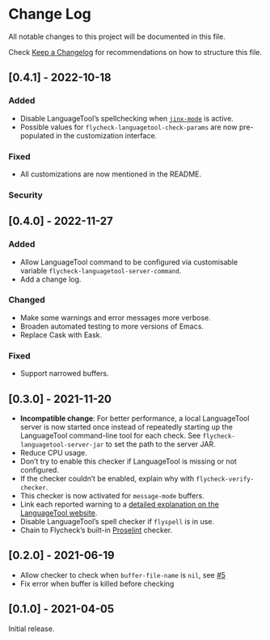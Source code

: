 # Change Log

All notable changes to this project will be documented in this file.

Check [Keep a Changelog](http://keepachangelog.com/) for recommendations on how to structure this file.

## [0.4.1] - 2022-10-18

### Added

- Disable LanguageTool’s spellchecking when
  [`jinx-mode`](https://github.com/minad/jinx) is active.
- Possible values for `flycheck-languagetool-check-params` are now pre-populated in the customization interface.

### Fixed

- All customizations are now mentioned in the README.

### Security

## [0.4.0] - 2022-11-27

### Added

- Allow LanguageTool command to be configured via customisable variable `flycheck-languagetool-server-command`.
- Add a change log.

### Changed

- Make some warnings and error messages more verbose.
- Broaden automated testing to more versions of Emacs.
- Replace Cask with Eask.

### Fixed

- Support narrowed buffers.

## [0.3.0] - 2021-11-20

- **Incompatible change**: For better performance, a local LanguageTool server is now started once instead of repeatedly starting up the LanguageTool command-line tool for each check.  See `flycheck-languagetool-server-jar` to set the path to the server JAR.
- Reduce CPU usage.
- Don’t try to enable this checker if LanguageTool is missing or not configured.
- If the checker couldn’t be enabled, explain why with `flycheck-verify-checker`.
- This checker is now activated for `message-mode` buffers.
- Link each reported warning to a [detailed explanation on the LanguageTool website](https://community.languagetool.org/rule/list).
- Disable LanguageTool’s spell checker if `flyspell` is in use.
- Chain to Flycheck’s built-in [Proselint](http://proselint.com/) checker.

## [0.2.0] - 2021-06-19

- Allow checker to check when `buffer-file-name` is `nil`, see [#5](https://github.com/emacs-languagetool/flycheck-languagetool/issues/5)
- Fix error when buffer is killed before checking

## [0.1.0] - 2021-04-05

Initial release.
